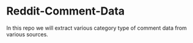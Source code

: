 # Reddit-Comment-Data
In this repo we will extract various category type of comment data from various sources.
